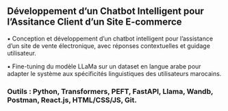 ## Développement d’un Chatbot Intelligent pour l’Assitance Client d’un Site E-commerce

▪️ Conception et développement d’un chatbot intelligent pour l’assistance d’un site de vente électronique, avec réponses contextuelles et guidage utilisateur.

▪️ Fine-tuning du modèle LLaMa sur un dataset en langue arabe pour adapter le système aux spécificités linguistiques des utilisateurs marocains.

### Outils : Python, Transformers, PEFT, FastAPI, Llama, Wandb, Postman, React.js, HTML/CSS/JS, Git.
